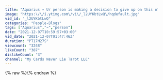 ```yaml
---
title: "Aquarius ♒️ Ur person is making a decision to give up on this other person to commit to u"
image: "https:\/\/i.ytimg.com\/vi\/_l2UYKbtLwQ\/hqdefault.jpg"
vid_id: "_l2UYKbtLwQ"
categories: "People-Blogs"
tags: ["Aquarius","♒️","person"]
date: "2021-12-07T10:59:57+03:00"
vid_date: "2021-12-07T01:47:46Z"
duration: "PT17M27S"
viewcount: "3248"
likeCount: "387"
dislikeCount: "3"
channel: "My Cards Never Lie Tarot LLC"
---
```

{% raw %}{% endraw %}
